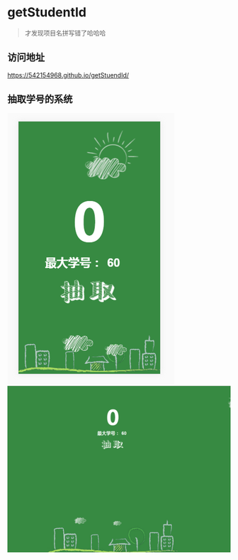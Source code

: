 # getStudentId
> 才发现项目名拼写错了哈哈哈

## 访问地址
https://542154968.github.io/getStuendId/

## 抽取学号的系统

![效果图1](https://github.com/542154968/getStuendId/blob/master/images/demo1.png)
![效果图2](https://github.com/542154968/getStuendId/blob/master/images/demo2.png)
